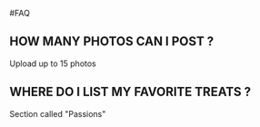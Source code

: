 #FAQ

## HOW MANY PHOTOS CAN I POST ? #

Upload up to 15 photos

## WHERE DO I LIST MY FAVORITE TREATS ? #

Section called "Passions"

